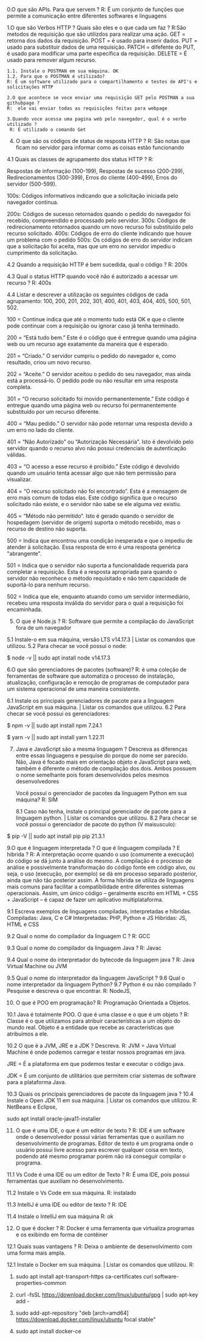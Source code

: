 
0.O que são APIs. Para que servem ?
R: É um conjunto de funções que permite a comunicação entre diferentes softwares e linguagens

1.O que são Verbos HTTP ? Quais são eles e o que cada um faz ?
R:São metodos de requisição que são utilizdos para realizar uma ação.
GET = retorna dos dados da requisição.
POST = é usado para inserir dados.
PUT = usado para substituir dados de uma requisição.
PATCH = difefente do PUT, é usado para modificar uma parte específica da requisição.
DELETE = É usado para remover algum recurso.

    1.1. Instale o POSTMAN em sua máquina. OK
    1.2. Para que o POSTMAN é utilizado?
    R: É um software utilizado para o compartilhamento e testes de API's e solicitações HTTP

    2.O que acontece se voce enviar uma requisição GET pelo POSTMAN a sua githubpage ?
    R:  ele vai enviar todas as requisições feitas para webpage

    3.Quando voce acessa uma pagina web pelo navegador, qual é o verbo utilizado ?
     R: É utilizado o comando Get

4. O que são os códigos de status de resposta HTTP ?
R:  São notas que ficam no servidor para informar como as coisas estão funcionando 

4.1 Quais as classes de agrupamento dos status HTTP ?
R: 

Respostas de informação (100-199), 
Respostas de sucesso (200-299), 
Redirecionamentos (300-399),
Erros do cliente (400-499),
Erros do servidor (500-599). 

100s: Códigos informativos indicando que a solicitação iniciada pelo navegador continua.

200s: Códigos de sucesso retornados quando o pedido do navegador foi recebido, compreendido e processado pelo servidor. 
300s: Códigos de redirecionamento retornados quando um novo recurso foi substituído pelo recurso solicitado. 
400s: Códigos de erro do cliente indicando que houve um problema com o pedido 
500s: Os códigos de erro do servidor indicam que a solicitação foi aceita, mas que um erro no servidor impediu o cumprimento da solicitação.

4.2 Quando a requisição HTTP é bem sucedida, qual o código ?
R: 200s

4.3 Qual o status HTTP quando você não é autorizado a acessar um recurso ?
R: 400s

4.4 Listar e descrever a utilização os seguintes códigos de cada agrupamento: 100, 200, 201, 202, 301, 400, 401, 403, 404, 405, 500, 501, 502.

100 = Continue indica que até o momento tudo está OK e que o cliente pode continuar com a requisição ou ignorar caso já tenha terminado.

200 = “Está tudo bem.” Este é o código que é entregue quando uma página web ou um recurso age exatamente da maneira que é esperado.

201 = “Criado.” O servidor cumpriu o pedido do navegador e, como resultado, criou um novo recurso.

202 = “Aceite.” O servidor aceitou o pedido do seu navegador, mas ainda está a processá-lo. O pedido pode ou não resultar em uma resposta completa.

301 = “O recurso solicitado foi movido permanentemente.” Este código é entregue quando uma página web ou recurso foi permanentemente substituído por um recurso diferente. 

400 = “Mau pedido.” O servidor não pode retornar uma resposta devido a um erro no lado do cliente. 

401 = “Não Autorizado” ou “Autorização Necessária”. Isto é devolvido pelo servidor quando o recurso alvo não possui credenciais de autenticação válidas.

403 = “O acesso a esse recurso é proibido.” Este código é devolvido quando um usuário tenta acessar algo que não tem permissão para visualizar. 

404 = “O recurso solicitado não foi encontrado”. Esta é a mensagem de erro mais comum de todas elas. Este código significa que o recurso solicitado não existe, e o servidor não sabe se ele alguma vez existiu.

405 = “Método não permitido“. Isto é gerado quando o servidor de hospedagem (servidor de origem) suporta o método recebido, mas o recurso de destino não suporta.

500 = Indica que encontrou uma condição inesperada e que o impediu de atender à solicitação. Essa resposta de erro é uma resposta genérica "abrangente".

501 = Indica que o servidor não suporta a funcionalidade requerida para completar a requisição. Esta é a resposta apropriada para quando o servidor não reconhece o método requisitado e não tem capacidade de suportá-lo para nenhum recurso.

502 = Indica que ele, enquanto atuando como um servidor intermediário, recebeu uma resposta inválida do servidor para o qual a requisição foi encaminhada.

5. O que é Node.js ?
R: Software que permite a compilação do JavaScript fora de um navegador


5.1 Instale-o em sua máquina, versão LTS v14.17.3 | Listar os comandos que utilizou.
5.2 Para checar se você possui o node:

$ node -v || sudo apt install node
v14.17.3


 6.O que são gerenciadores de pacotes (software)?
R: é uma coleção de ferramentas de software que automatiza o processo de instalação, atualização, configuração e remoção de programas de computador para um sistema operacional de uma maneira consistente.

 6.1 Instale os principais gerenciadores de pacote para a linguagem JavaScript em sua máquina. | Listar os comandos que utilizou.
    6.2 Para checar se você possui os gerenciadores:

$ npm -v || sudo apt install npm
7.24.1

$ yarn -v || sudo apt install yarn
1.22.11

7. Java e JavaScript são a mesma linguagem ? Descreva as diferenças entre essas linguagens e pesquise do porque do nome ser parecido.
Não, Java é focado mais em orientação objeto e JavaScript para web, também é diferente o método de compilação dos dois. Ambos possuem o nome semelhante pois foram desenvolvidos pelos mesmos desenvolvedores

    Você possui o gerenciador de pacotes da linguagem Python em sua máquina?
     R: SIM

    8.1 Caso não tenha, instale o principal gerenciador de pacote para a linguagem python. | Listar os comandos que utilizou.
    8.2 Para checar se você possui o gerenciador de pacote do python (V maisusculo):

$ pip -V || sudo apt install pip
pip 21.3.1

 9.O que é linguagem interpretada ? O que é linguagem compilada ? E hibrida ?
 R: A interpretação ocorre quando o uso (comumente a execução) do código se dá junto à análise do mesmo. A compilação é o processo de análise e possivelmente transformação do código fonte em código alvo, ou seja, o uso (execução, por exemplo) se dá em processo separado posterior, ainda que não tão posterior assim.
A forma híbrida se utiliza de linguagens mais comuns para facilitar a compatibilidade entre diferentes sistemas operacionais. Assim, um único código – geralmente escrito em HTML + CSS + JavaScript – é capaz de fazer um aplicativo multiplataforma.

9.1 Escreva exemplos de linguagens compiladas, interpretadas e hibridas.
Compiladas: Java, C e C#
Interpretadas: PHP, Python e JS
Hibridas: JS, HTML e CSS

9.2 Qual o nome do compilador da linguagem C ?
R: GCC

9.3 Qual o nome do compilador da linguagem Java ?
R:  Javac

9.4 Qual o nome do interpretador do bytecode da linguagem java ?
R: Java Virtual Machine ou JVM

9.5 Qual o nome do interpretador da linguagem JavaScript ? 9.6 Qual o nome interpretador da linguagem Python? 9.7 Python é ou não compilado ? Pesquise e descreva o que encontrar.
R: NodeJS, 

10. O que é POO em programação?
R: Programação Orientada a Objetos.

10.1 Java é totalmente POO. O que é uma classe e o que é um objeto ?
R: Classe é o que utilizamos para atribuir características a um objeto do mundo real. Objeto é a entidade que recebe as características que atribuímos a ele.

10.2 O que é a JVM, JRE e a JDK ? Descreva.
R:
JVM = Java Virtual Machine é onde podemos carregar e testar nossos programas em java.

JRE = É a plataforma em que podemos testar e executar  o código java.

JDK = É um conjunto de utilitários que permitem criar sistemas de software para a plataforma Java.

10.3 Quais os principais gerenciadores de pacote da linguagem java ? 10.4 Instale o Open JDK 11 em sua máquina. | Listar os comandos que utilizou.
R: NetBeans e Eclipse, 

sudo apt install oracle-java11-installer

11. O que é uma IDE, o que é um editor de texto ?
R: IDE é um software onde o desenvolvedor possui várias ferramentas que o auxiliam no desenvolvimento de programas.
Editor de texto é um programa onde o usuário possui livre acesso para escrever qualquer coisa em texto, podendo até mesmo programar porém não irá conseguir compilar o programa.

11.1 Vs Code é uma IDE ou um editor de Texto ?
R:  É uma IDE, pois possui ferramentas que auxiliam no desenvolvimento.

11.2 Instale o Vs Code em sua máquina.
R: instalado 

11.3 IntelliJ é uma IDE ou editor de texto ?
R: IDE

11.4 Instale o IntelliJ em sua máquina
R:  ok

12. O que é docker ?
R: Docker é uma ferramenta que virtualiza programas e os exibindo em forma de contêiner 

12.1 Quais suas vantagens ?
R: Deixa o ambiente de desenvolvimento com uma forma mais ampla.

12.1 Instale o Docker em sua máquina. | Listar os comandos que utilizou.
R: 
1. sudo apt install apt-transport-https ca-certificates curl software-properties-common

2. curl -fsSL https://download.docker.com/linux/ubuntu/gpg | sudo apt-key add -

3. sudo add-apt-repository "deb [arch=amd64] https://download.docker.com/linux/ubuntu focal stable"

4. sudo apt install docker-ce
